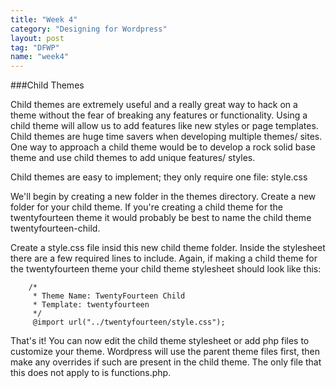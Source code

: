 ```yaml
---
title: "Week 4"
category: "Designing for Wordpress"
layout: post
tag: "DFWP"
name: "week4"
---
```

###Child Themes

Child themes are extremely useful and a really great way to hack on a theme without the fear of breaking any features or functionality. Using a child theme will allow us to add features like new styles or page templates. Child themes are huge time savers when developing multiple themes/ sites. One way to approach a child theme would be to develop a rock solid base theme and use child themes to add unique features/ styles. 

Child themes are easy to implement; they only require one file: style.css

We'll begin by creating a new folder in the themes directory. Create a new folder for your child theme. If you're creating a child theme for the twentyfourteen theme it would probably be best to name the child theme twentyfourteen-child.

Create a style.css file insid this new child theme folder. Inside the stylesheet there are a few required lines to include. Again, if making a child theme for the twentyfourteen theme your child theme stylesheet should look like this:

		/*
		 * Theme Name: TwentyFourteen Child
		 * Template: twentyfourteen
		 */
		 @import url("../twentyfourteen/style.css");

That's it! You can now edit the child theme stylesheet or add php files to customize your theme. Wordpress will use the parent theme files first, then make any overrides if such are present in the child theme. The only file that this does not apply to is functions.php.
